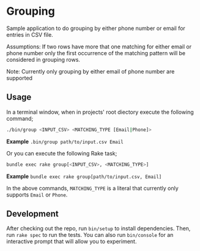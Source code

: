 # Grouping

Sample application to do grouping by either phone number or email for entries in CSV file.

Assumptions: If two rows have more that one matching for either email or phone number only the first occurrence of the matching pattern will be considered in grouping rows.

Note: Currently only grouping by either email of phone number are supported

## Usage

In a terminal window, when in projects' root diectory execute the  following command;

```sh
./bin/group <INPUT_CSV> <MATCHING_TYPE [Email|Phone]>
```

**Example** `.bin/group path/to/input.csv Email`

Or you can execute the following Rake task;

```sh
bundle exec rake group[<INPUT_CSV>, <MATCHING_TYPE>]
```

**Example** `bundle exec rake group[path/to/input.csv, Email]`

In the above commands, `MATCHING_TYPE` is a literal that currently only supports `Email` or `Phone`.


## Development

After checking out the repo, run `bin/setup` to install dependencies. Then, run `rake spec` to run the tests. You can also run `bin/console` for an interactive prompt that will allow you to experiment.

